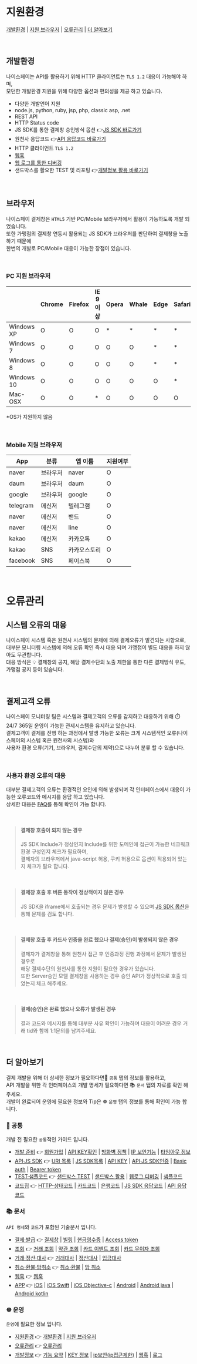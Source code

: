 # 지원환경

[개발환경](#개발환경) | [지원 브라우저](#브라우저) | [오류관리](#오류관리) | [더 알아보기](#더-알아보기)

<br>

## 개발환경	
나이스페이는 API를 활용하기 위해 HTTP 클라이언트는 `TLS 1.2` 대응이 가능해야 하며,  
모던한 개발환경 지원을 위해 다양한 옵션과 편의성을 제공 하고 있습니다.  

- 다양한 개발언어 지원
- node.js, python, ruby, jsp, php, classic asp, .net
- REST API
- HTTP Status code
- JS SDK를 통한 결제창 승인방식 옵션 👉[JS SDK 바로가기](/api/payment.md#js-sdk)
- 원천사 응답코드 👉[API 응답코드 바로가기](/common/code.md#api-응답코드)
- HTTP 클라이언트 `TLS 1.2`
- [웹훅](/management/admin.md#기능설명-2)
- [웹 로그를 통한 디버깅](/management/admin.md#기능설명-3)
- 샌드박스를 활요한 TEST 및 리포팅 👉[개발정보 활용 바로가기](/management/admin.md#활용)

<br>

## 브라우저	
나이스페이 결제창은 `HTML5` 기반 PC/Mobile 브라우저에서 활용이 가능하도록 개발 되었습니다.  
또한 가맹점의 결제창 연동시 활용되는 JS SDK가 브라우저를 판단하여 결제창을 노출 하기 때문에  
한번의 개발로 PC/Mobile 대응이 가능한 장점이 있습니다.  

<br>

### PC 지원 브라우저
|            | Chrome | Firefox | IE 9 이상 | Opera | Whale | Edge | Safari |
|------------|--------|---------|-----------|-------|-------|------|--------|
| Windows XP | O      | O       | O         | *     | *     | *    | *      |
| Windows 7  | O      | O       | O         | O     | O     | *    | *      |
| Windows 8  | O      | O       | O         | O     | O     | *    | *      |
| Windows 10 | O      | O       | O         | O     | O     | O    | *      |
| Mac-OSX    | O      | O       | *         | O     | O     | O    | O      |

&ast;OS가 지원하지 않음  

<br>

### Mobile 지원 브라우저
| App      | 분류     | 앱 이름      | 지원여부 |
|----------|----------|--------------|----------|
| naver    | 브라우저 | naver        | O        |
| daum     | 브라우저 | daum         | O        |
| google   | 브라우저 | google       | O        |
| telegram | 메신저   | 텔레그램     | O        |
| naver    | 메신저   | 밴드         | O        |
| naver    | 메신저   | line         | O        |
| kakao    | 메신저   | 카카오톡     | O        |
| kakao    | SNS      | 카카오스토리 | O        |
| facebook | SNS      | 페이스북     | O        |

<br>

# 오류관리


## 시스템 오류의 대응
나이스페이 시스템 혹은 원천사 시스템의 문제에 의해 결제오류가 발견되는 사항으로,  
대부분 모니터링 시스템에 의해 오류 확인 즉시 대응 되며 가맹점이 별도 대응을 하지 않아도 무관합니다.  
대응 방식은 💡 결제창의 공지, 해당 결제수단의 노출 제한을 통한 다른 결제방식 유도, 가맹점 공지 등이 있습니다.  

<br>

## 결제고객 오류
나이스페이 모니터링 팀은 시스템과 결제고객의 오류를 감지하고 대응하기 위해 ⏱️ 24/7 365일 운영이 가능한 관제시스템을 유지하고 있습니다.  
결제고객이 결제를 진행 하는 과정에서 발생 가능한 오류는 크게 시스템적인 오류(나이스페이의 시스템 혹은 원천사의 시스템)와  
사용자 환경 오류(기기, 브라우저, 결제수단의 제약)으로 나누어 분류 할 수 있습니다.  

<br>

### 사용자 환경 오류의 대응
대부분 결제고객의 오류는 환경적인 요인에 의해 발생되며 각 인터페이스에서 대응이 가능한 오류코드와 메시지를 응답 하고 있습니다.  
상세한 대응은 [FAQ](https://start.nicepay.co.kr/homepage/fnq.do)를 통해 확인이 가능 합니다.  

<br>

> #### 결제창 호출이 되지 않는 경우
> JS SDK Include가 정상인지 Include를 위한 도메인에 접근이 가능한 네크워크 환경 구성인지 체크가 필요하며,  
> 결제자의 브라우저에서 java-script 허용, 쿠키 허용으로 옵션이 적용되어 있는지 체크가 필요 합니다.  

<br>
  
> #### 결제창 호출 후 버튼 동작이 정상적이지 않은 경우
> JS SDK을 iframe에서 호출되는 경우 문제가 발생할 수 있으며 [JS SDK 옵션](/api/payment.md#js-sdk)을 통해 문제를 검토 합니다.  

<br>

> #### 결제창 호출 후 카드사 인증을 완료 했으나 결제(승인)이 발생되지 않은 경우
> 결제자가 결제창을 통해 원천사 접근 후 인증과정 진행 과정에서 문제가 발생된 경우로  
> 해당 결제수단의 원천사를 통한 지원이 필요한 경우가 있습니다.  
> 또한 Server승인 모델 결제창을 사용하는 경우 승인 API가 정상적으로 호출 되었는지 체크 해주세요.

<br>
   
> #### 결제(승인)은 완료 했으나 오류가 발생된 경우
> 결과 코드와 메시지를 통해 대부분 사유 확인이 가능하며 대응이 어려운 경우 거래 tid와 함께 1:1문의를 남겨주세요.  


<br>

    
## 더 알아보기
결제 개발을 위해 더 상세한 정보가 필요하다면📌 `공통` 탭의 정보를 활용하고,  
API 개발을 위한 각 인터페이스의 개발 명세가 필요하다면 📚 `문서` 탭의 자료를 확인 해주세요.  
개발이 완료되어 운영에 필요한 정보와 Tip은 ☸️ `운영` 탭의 정보를 통해 확인이 가능 합니다. 

### 📌 공통
개발 전 필요한 `공통`적인 가이드 입니다.  
- [개발 준비](/common/preparations.md) 👉 [회원가입](/common/preparations.md#회원가입) | [API KEY확인](/common/preparations.md#api-key-확인) | [방화벽 정책](common/preparations.md#방화벽-정책) | [IP 보안기능](/common/preparations.md#ip-보안-기능) | [타임아웃 정보](/common/preparations.md#타임아웃-정보)
- [API·JS SDK](/common/api.md) 👉 [URI 목록](/common/api.md#uri-목록) | [JS SDK목록](/common/api.md#js-sdk-목록) | [API KEY](/common/api.md#api-key) | [API·JS SDK인증](/common/api.md#apijs-sdk인증) | [Basic auth](/common/api.md#basic-auth) | [Bearer token](/common/api.md#bearer-token)
- [TEST·샘플코드](/common/test.md) 👉 [샌드박스 TEST](/common/test.md#샌드박스test) | [샌드박스 활용](/common/test.md#샌드박스-활용) | [웹로그 디버깅](/common/test.md#웹로그-디버깅) | [샘플코드](/common/test.md#샘플코드)
- [코드집](/common/code.md) 👉 [HTTP-상태코드](/common/code.md#http-상태코드) | [카드코드](/common/code.md#카드코드) | [은행코드](/common/code.md#은행코드) | [JS SDK 응답코드](/common/code.md#js-sdk-응답코드) | [API 응답코드](/common/code.md#api-응답코드)
  
### 📚 문서
`API 명세`와 `코드`가 포함된 기술문서 입니다.  
- [결제·발급](/api/payment.md#) 👉 [결제창](/api/payment-window-server.md) | [빌링](/api/payment-subscribe.md) | [현금영수증](/api/payment-receipt.md) | [Access token](/api/payment-access-token.md)
- [조회](/api/status.md) 👉 [거래 조회](/api/status-transaction.md) | [약관 조회](/api/status-terms.md) | [카드 이벤트 조회](/api/status-event.md) | [카드 무이자 조회](/api/status-interest.md)
- [거래·정산·대사](/api/reconciliation.md) 👉 [거래대사](/api/reconciliation.md#거래대사) | [정산대사](/api/reconciliation.md#정산대사) | [입금대사](/api/reconciliation.md#입금대사)
- [취소·환불·망취소](/api/cancel.md) 👉  [취소·환불](/api/cancel.md#취소환불) | [망 취소](/api/cancel.md#망취소)
- [웹훅](/api/hook.md) 👉 [웹훅](/api/hook.md#웹훅)
- [APP](/api/app.md) 👉 [iOS](/api/app-ios.md#ios) | [iOS Swift](/api/app-ios.md#ios-swift-웹뷰web-view개발-가이드) | [iOS Objective-c](/api/app-ios.md#ios-objective-c-웹뷰web-view개발-가이드) | [Android](/api/app-android.md#) | [Android java](/api/app-android.md#android-java-웹뷰web-view개발-가이드) | [Android kotlin](/api/app-android.md#android-kotlin-웹뷰web-view개발-가이드)

### ☸️ 운영
`운영`에 필요한 정보 입니다.  
- [지원환경](/management/user.md) 👉 [개발환경](/management/user.md#개발환경) | [지원 브라우저](/management/user.md#브라우저)
- [오류관리](/management/user.md#오류관리) 👉 [오류관리](/management/user.md#오류관리)
- [개발정보](/management/admin.md) 👉 [기능 요약](/management/admin.md#기능-요약) | [KEY 정보](/management/admin.md#key정보) | [ip보안(ip접근제한)](/management/admin.md#ip보안ip접근-제한) | [웹훅](/management/admin.md#웹훅) | [로그](/management/admin.md#로그)
